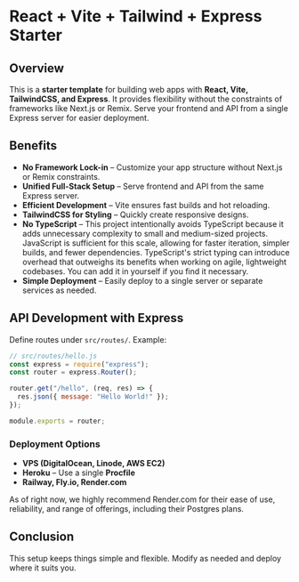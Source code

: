 # React + Vite + Tailwind + Express Starter

## Overview

This is a **starter template** for building web apps with **React, Vite, TailwindCSS, and Express**. It provides flexibility without the constraints of frameworks like Next.js or Remix. Serve your frontend and API from a single Express server for easier deployment.

## Benefits

- **No Framework Lock-in** – Customize your app structure without Next.js or Remix constraints.
- **Unified Full-Stack Setup** – Serve frontend and API from the same Express server.
- **Efficient Development** – Vite ensures fast builds and hot reloading.
- **TailwindCSS for Styling** – Quickly create responsive designs.
- **No TypeScript** – This project intentionally avoids TypeScript because it adds unnecessary complexity to small and medium-sized projects. JavaScript is sufficient for this scale, allowing for faster iteration, simpler builds, and fewer dependencies. TypeScript's strict typing can introduce overhead that outweighs its benefits when working on agile, lightweight codebases. You can add it in yourself if you find it necessary.
- **Simple Deployment** – Easily deploy to a single server or separate services as needed.

## API Development with Express

Define routes under `src/routes/`. Example:

```js
// src/routes/hello.js
const express = require("express");
const router = express.Router();

router.get("/hello", (req, res) => {
  res.json({ message: "Hello World!" });
});

module.exports = router;
```

### Deployment Options

- **VPS (DigitalOcean, Linode, AWS EC2)**
- **Heroku** – Use a single **Procfile**
- **Railway, Fly.io, Render.com**

As of right now, we highly recommend Render.com for their ease of use, reliability, and range of offerings, including their Postgres plans.

## Conclusion

This setup keeps things simple and flexible. Modify as needed and deploy where it suits you.
